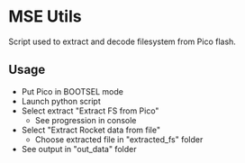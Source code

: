 # MSE Utils

Script used to extract and decode filesystem from Pico flash.

## Usage
- Put Pico in BOOTSEL mode
- Launch python script
- Select extract "Extract FS from Pico"
  - See progression in console
- Select "Extract Rocket data from file"
  - Choose extracted file in "extracted_fs" folder
- See output in "out_data" folder